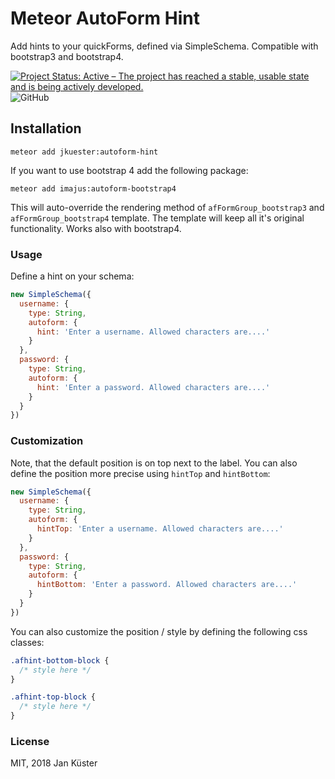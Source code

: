 # Meteor AutoForm Hint
Add hints to your quickForms, defined via  SimpleSchema. Compatible with bootstrap3 and bootstrap4.

[![Project Status: Active – The project has reached a stable, usable state and is being actively developed.](https://www.repostatus.org/badges/latest/active.svg)](https://www.repostatus.org/#active)
![GitHub](https://img.shields.io/github/license/jankapunkt/meteor-autoform-hint.svg)


## Installation

```
meteor add jkuester:autoform-hint
```

If you want to use bootstrap 4 add the following package:

```
meteor add imajus:autoform-bootstrap4
```

This will auto-override the rendering method of `afFormGroup_bootstrap3` and `afFormGroup_bootstrap4` template. The template will keep all it's original functionality. Works also with bootstrap4.

### Usage

Define a hint on your schema:

```javascript
new SimpleSchema({
  username: {
    type: String,
    autoform: {
      hint: 'Enter a username. Allowed characters are....'
    }
  },
  password: {
    type: String,
    autoform: {
      hint: 'Enter a password. Allowed characters are....'
    }
  }
})
```

### Customization


Note, that the default position is on top next to the label. You can also define the position more precise using `hintTop` and `hintBottom`:

```javascript
new SimpleSchema({
  username: {
    type: String,
    autoform: {
      hintTop: 'Enter a username. Allowed characters are....'
    }
  },
  password: {
    type: String,
    autoform: {
      hintBottom: 'Enter a password. Allowed characters are....'
    }
  }
})
```

You can also customize the position / style by defining the following css classes:

```css
.afhint-bottom-block {
  /* style here */
}

.afhint-top-block {
  /* style here */
}
```

### License

MIT, 2018 Jan Küster
